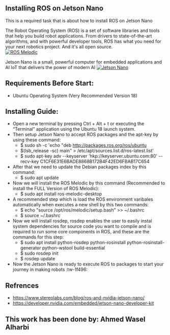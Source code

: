 ## Installing ROS on Jetson Nano

This is a required task that is about how to install ROS on Jetson Nano

The Robot Operating System (ROS) is a set of software libraries and tools that help you build robot applications. From drivers to state-of-the-art algorithms, and with powerful developer tools, ROS has what you need for your next robotics project. And it's all open source.<br>
[![ROS Melodic](http://www.ros.org/news/2018/04/16/melodic_logo.jpg "ROS Melodic")](http://www.ros.org/news/2018/04/16/melodic_logo.jpg "ROS Melodic")

Jetson Nano is a small, powerful computer for embedded applications and AI IoT that delivers the power of modern AI
[![Jetson Nano](https://developer.nvidia.com/sites/default/files/akamai/embedded/images/jetsonNano/nvidia-jetson-nano-module-standing-2c50-d.jpg "Jetson Nano")](https://developer.nvidia.com/sites/default/files/akamai/embedded/images/jetsonNano/nvidia-jetson-nano-module-standing-2c50-d.jpg "Jetson Nano")

## Requirements Before Start:
- Ubuntu Operating System (Very Recommended Version 18)

## Installing Guide: 
- Open a new terminal by pressing Ctrl + Alt + t or executing the “Terminal” application using the Ubuntu 18 launch system.
- Then setup Jetson Nano to accept ROS packages and the apt-key by using these command:
	- $ sudo sh -c 'echo "deb http://packages.ros.org/ros/ubuntu
	- $(lsb_release -sc) main" > /etc/apt/sources.list.d/ros-latest.list'
	- $ sudo apt-key adv --keyserver 'hkp://keyserver.ubuntu.com:80' --recv-key C1CF6E31E6BADE8868B172B4F42ED6FBAB17C654
- After that we need to update the Debian packages index by this command:
	- $ sudo apt update
- Now we will install the ROS Melodic by this command (Recommended to install the FULL Version of ROS Melodic):
	- $ sudo apt install ros-melodic-desktop
- A recommended step which is load the ROS environment varibales automatically when executes a new shell by this two commands: 
	- $ echo "source /opt/ros/melodic/setup.bash" >> ~/.bashrc 
	- $ source ~/.bashrc
- Now we will install rosdep, rosdep enables the user to easily instal system dependencies for source code you want to compile and is required to run some core components in ROS, and these are the commands for this step:
	- $ sudo apt install python-rosdep python-rosinstall python-rosinstall-generator python-wstool build-essential
	- $ sudo rosdep init 
	- $ rosdep update
- Now the Jetson Nano is ready to execute ROS to packages to start your journey in making robots :tw-1f496:

## Refrences
- https://www.stereolabs.com/blog/ros-and-nvidia-jetson-nano/
- https://developer.nvidia.com/embedded/jetson-nano-developer-kit

## This work has been done by: Ahmed Wasel Alharbi

